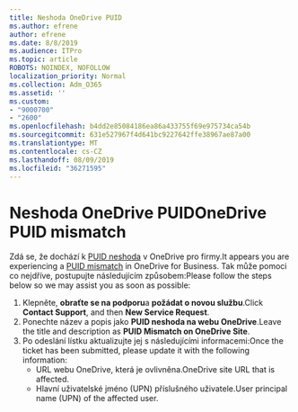 ```yaml
---
title: Neshoda OneDrive PUID
ms.author: efrene
author: efrene
ms.date: 8/8/2019
ms.audience: ITPro
ms.topic: article
ROBOTS: NOINDEX, NOFOLLOW
localization_priority: Normal
ms.collection: Adm_O365
ms.assetid: ''
ms.custom:
- "9000700"
- "2600"
ms.openlocfilehash: b4dd2e85084186ea86a433755f69e975734ca54b
ms.sourcegitcommit: 631e527967f4d641bc9227642ffe38967ae87a00
ms.translationtype: MT
ms.contentlocale: cs-CZ
ms.lasthandoff: 08/09/2019
ms.locfileid: "36271595"
---
```

# <a name="onedrive-puid-mismatch"></a><span data-ttu-id="e5437-102">Neshoda OneDrive PUID</span><span class="sxs-lookup"><span data-stu-id="e5437-102">OneDrive PUID mismatch</span></span>
<span data-ttu-id="e5437-103">Zdá se, že dochází k [PUID neshoda](https://docs.microsoft.com/sharepoint/support/administration/access-denied-or-need-permission-error-sharepoint-online-or-onedrive-for-business#when-accessing-a-onedrive-site) v OneDrive pro firmy.</span><span class="sxs-lookup"><span data-stu-id="e5437-103">It appears you are experiencing a [PUID mismatch](https://docs.microsoft.com/sharepoint/support/administration/access-denied-or-need-permission-error-sharepoint-online-or-onedrive-for-business#when-accessing-a-onedrive-site) in OneDrive for Business.</span></span> <span data-ttu-id="e5437-104">Tak může pomoci co nejdříve, postupujte následujícím způsobem:</span><span class="sxs-lookup"><span data-stu-id="e5437-104">Please follow the steps below so we may assist you as soon as possible:</span></span>

1. <span data-ttu-id="e5437-105">Klepněte, **obraťte se na podporu**a **požádat o novou službu**.</span><span class="sxs-lookup"><span data-stu-id="e5437-105">Click **Contact Support**, and then **New Service Request**.</span></span>
2. <span data-ttu-id="e5437-106">Ponechte název a popis jako **PUID neshoda na webu OneDrive**.</span><span class="sxs-lookup"><span data-stu-id="e5437-106">Leave the title and description as **PUID Mismatch on OneDrive Site**.</span></span>
3. <span data-ttu-id="e5437-107">Po odeslání lístku aktualizujte jej s následujícími informacemi:</span><span class="sxs-lookup"><span data-stu-id="e5437-107">Once the ticket has been submitted, please update it with the following information:</span></span>
    - <span data-ttu-id="e5437-108">URL webu OneDrive, která je ovlivněna.</span><span class="sxs-lookup"><span data-stu-id="e5437-108">OneDrive site URL that is affected.</span></span>
    - <span data-ttu-id="e5437-109">Hlavní uživatelské jméno (UPN) příslušného uživatele.</span><span class="sxs-lookup"><span data-stu-id="e5437-109">User principal name (UPN) of the affected user.</span></span>



